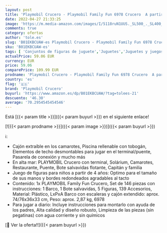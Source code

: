 ```yaml
---
layout: post
title: 'Playmobil Crucero - Playmobil Family Fun 6978 Crucero  A partir de 4 años [Exclusivo]'
date: 2022-04-27 21:33:25
image: 'https://m.media-amazon.com/images/I/5118ruN1UUS._SL500_._SL400_.jpg'
comments: true
category: ofertas
author: 'tole.es'
slug: 'B01EKBCUAW-es Playmobil Crucero - Playmobil Family Fun 6978 Crucero A...'
sku: 'B01EKBCUAW-es'
tags: [ 'Conjuntos de figuras de juguete','Juguetes','Juguetes y juegos','Muñecos y figuras','playmobil','playmobil crucero','🇪🇸', ]
actualPrice: 59.06 EUR
currency: EUR
price: 59.06
comparePrice: 109.99 EUR
prodname: 'Playmobil Crucero - Playmobil Family Fun 6978 Crucero  A partir de 4 años [Exclusivo]'
country: 'es'
flag: '🇪🇸'
brand: 'Playmobil Crucero'
buyurl: 'https://www.amazon.es/dp/B01EKBCUAW/?tag=tolees-21'
descuento: '46.30'
average: '70.2954545454546'
---
```


Está [{{< param title >}}]({{< param buyurl >}}) en el siguiente enlace!

[![{{< param prodname >}}]({{< param image >}})]({{< param buyurl >}})

ℹ️:

- Cajón extraíble en los camarotes, Piscina rellenable con tobogán, Elementos de techo desmontables para jugar en el terminal/puente, Pasarela de conexión y mucho más
- En alta mar: PLAYMOBIL Crucero con terminal, Solárium, Camarotes, Restaurante, Puente, Bote salvavidas flotante, Capitán y familia
- Juego de figuras para niños a partir de 4 años: Optimo para el tamaño de sus manos y bordes redondeados agradables al tacto
- Contenido: 1x PLAYMOBIL Family Fun Crucero, Set de 146 piezas con instrucciones: 1 Barco, 1 Bote salvavidas, 5 Figuras, 139 Accesorios, Material: Plástico, LxPxA Barco con escaleras y cajón extendido: aprox. 74/76x36x33 cm, Peso: aprox. 2,87 kg, 6978
- Para jugar a diario: Incluye instrucciones para montarlo con ayuda de los padres, Alta calidad y diseño robusto, Limpieza de las piezas (sin pegatinas) con agua corriente y sin químicos

[🛒 Ver la oferta!!]({{< param buyurl >}})
